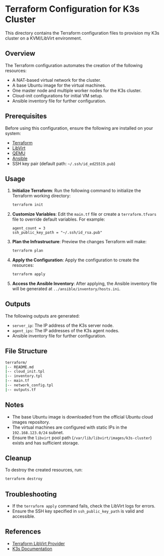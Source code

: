 # Terraform Configuration for K3s Cluster

This directory contains the Terraform configuration files to provision my K3s cluster on a KVM/LibVirt environment.

## Overview

The Terraform configuration automates the creation of the following resources:

- A NAT-based virtual network for the cluster.
- A base Ubuntu image for the virtual machines.
- One master node and multiple worker nodes for the K3s cluster.
- Cloud-init configurations for initial VM setup.
- Ansible inventory file for further configuration.

## Prerequisites

Before using this configuration, ensure the following are installed on your system:

- [Terraform](https://www.terraform.io/downloads)
- [LibVirt](https://libvirt.org/)
- [QEMU](https://www.qemu.org/)
- [Ansible](https://www.ansible.com/)
- SSH key pair (default path: `~/.ssh/id_ed25519.pub`)

## Usage

1. **Initialize Terraform**:
   Run the following command to initialize the Terraform working directory:

   ```bash
   terraform init
   ```

2. **Customize Variables**:
   Edit the `main.tf` file or create a `terraform.tfvars` file to override default variables. For example:

   ```hcl
   agent_count = 3
   ssh_public_key_path = "~/.ssh/id_rsa.pub"
   ```

3. **Plan the Infrastructure**:
   Preview the changes Terraform will make:

   ```bash
   terraform plan
   ```

4. **Apply the Configuration**:
   Apply the configuration to create the resources:

   ```bash
   terraform apply
   ```

5. **Access the Ansible Inventory**:
   After applying, the Ansible inventory file will be generated at `../ansible/inventory/hosts.ini`.

## Outputs

The following outputs are generated:

- `server_ip`: The IP address of the K3s server node.
- `agent_ips`: The IP addresses of the K3s agent nodes.
- Ansible inventory file for further configuration.

## File Structure

```bash
terraform/
|-- README.md
|-- cloud_init.tpl
|-- inventory.tpl
|-- main.tf
|-- network_config.tpl
|-- outputs.tf
```

## Notes

- The base Ubuntu image is downloaded from the official Ubuntu cloud images repository.
- The virtual machines are configured with static IPs in the `192.168.123.0/24` subnet.
- Ensure the `libvirt` pool path (`/var/lib/libvirt/images/k3s-cluster`) exists and has sufficient storage.

## Cleanup

To destroy the created resources, run:

```bash
terraform destroy
```

## Troubleshooting

- If the `terraform apply` command fails, check the LibVirt logs for errors.
- Ensure the SSH key specified in `ssh_public_key_path` is valid and accessible.

## References

- [Terraform LibVirt Provider](https://github.com/dmacvicar/terraform-provider-libvirt)
- [K3s Documentation](https://k3s.io/)